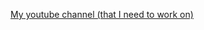 [My youtube channel (that I need to work on)](https://www.youtube.com/channel/UCdcijICPiw0f5vPuLcQ8-4Q)
